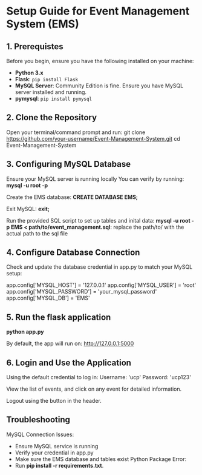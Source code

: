 # Setup Guide for Event Management System (EMS)

## 1. Prerequistes

Before you begin, ensure you have the following installed on your machine:
- **Python 3.x**
- **Flask**: `pip install Flask`
- **MySQL Server**: Community Edition is fine. Ensure you have MySQL server installed and running.
- **pymysql**: `pip install pymysql`

## 2. Clone the Repository

Open your terminal/command prompt and run:
git clone https://github.com/your-username/Event-Management-System.git
cd Event-Management-System

## 3. Configuring MySQL Database

Ensure your MySQL server is running locally You can verify by running:
**mysql -u root -p**

Create the EMS database:
**CREATE DATABASE EMS;**

Exit MySQL:
**exit;**

Run the provided SQL script to set up tables and inital data:
**mysql -u root -p EMS < path/to/event_management.sql**: replace the path/to/ with the actual path to the sql file

## 4. Configure Database Connection

Check and update the database credential in app.py to match your MySQL setup:

app.config['MYSQL_HOST'] = '127.0.0.1'
app.config['MYSQL_USER'] = 'root'
app.config['MYSQL_PASSWORD'] = 'your_mysql_password'
app.config['MYSQL_DB'] = 'EMS'

## 5. Run the flask application
**python app.py** 

By default, the app will run on:
http://127.0.0.1:5000

## 6. Login and Use the Application

Using the default credential to log in:
Username: 'ucp'
Password: 'ucp123'

View the list of events, and click on any event for detailed information.

Logout using the button in the header.

## Troubleshooting
MySQL Connection Issues:
- Ensure MySQL service is running
- Verify your credential in app.py
- Make sure the EMS database and tables exist
Python Package Error:
- Run **pip install -r requirements.txt**.